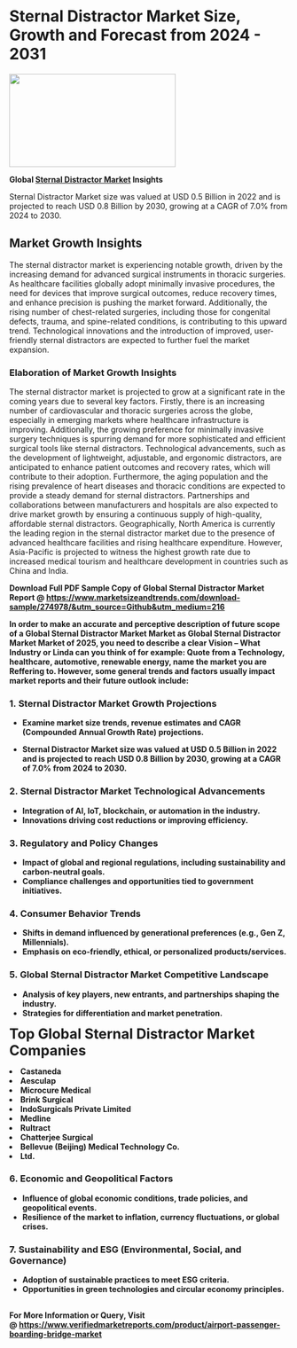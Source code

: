 <H1>Sternal Distractor Market Size, Growth and Forecast from 2024 - 2031</H1><img class="aligncenter size-medium wp-image-584254" src="https://thirdeyenews.in/wp-content/uploads/2024/09/Global-Market-Research-300x168.jpeg" alt="" width="300" height="168" /><p><strong>Global&nbsp;<a href="https://www.marketsizeandtrends.com/download-sample/274978/&amp;utm_source=Github&utm_medium=216">Sternal Distractor Market</a> Insights</strong></p><p>Sternal Distractor Market size was valued at USD 0.5 Billion in 2022 and is projected to reach USD 0.8 Billion by 2030, growing at a CAGR of 7.0% from 2024 to 2030.</p><p><h2>Market Growth Insights</h2> The sternal distractor market is experiencing notable growth, driven by the increasing demand for advanced surgical instruments in thoracic surgeries. As healthcare facilities globally adopt minimally invasive procedures, the need for devices that improve surgical outcomes, reduce recovery times, and enhance precision is pushing the market forward. Additionally, the rising number of chest-related surgeries, including those for congenital defects, trauma, and spine-related conditions, is contributing to this upward trend. Technological innovations and the introduction of improved, user-friendly sternal distractors are expected to further fuel the market expansion. <p><strong></strong></p> <h3>Elaboration of Market Growth Insights</h3> The sternal distractor market is projected to grow at a significant rate in the coming years due to several key factors. Firstly, there is an increasing number of cardiovascular and thoracic surgeries across the globe, especially in emerging markets where healthcare infrastructure is improving. Additionally, the growing preference for minimally invasive surgery techniques is spurring demand for more sophisticated and efficient surgical tools like sternal distractors. Technological advancements, such as the development of lightweight, adjustable, and ergonomic distractors, are anticipated to enhance patient outcomes and recovery rates, which will contribute to their adoption. Furthermore, the aging population and the rising prevalence of heart diseases and thoracic conditions are expected to provide a steady demand for sternal distractors. Partnerships and collaborations between manufacturers and hospitals are also expected to drive market growth by ensuring a continuous supply of high-quality, affordable sternal distractors. Geographically, North America is currently the leading region in the sternal distractor market due to the presence of advanced healthcare facilities and rising healthcare expenditure. However, Asia-Pacific is projected to witness the highest growth rate due to increased medical tourism and healthcare development in countries such as China and India. <p><strong></p><p><span class=""><strong>Download Full PDF Sample Copy of Global Sternal Distractor Market Report</strong> @ <a href="https://www.marketsizeandtrends.com/download-sample/274978/&amp;utm_source=Github&utm_medium=216" target="_blank">https://www.marketsizeandtrends.com/download-sample/274978/&amp;utm_source=Github&utm_medium=216</a></span></p><p>In order to make an accurate and perceptive description of future scope of a Global&nbsp;Sternal Distractor Market Market as Global&nbsp;Sternal Distractor Market Market of 2025, you need to describe a clear Vision &ndash; What Industry or Linda can you think of for example: Quote from a Technology, healthcare, automotive, renewable energy, name the market you are Reffering to. However, some general trends and factors usually impact market reports and their future outlook include:</p><h3>1.&nbsp;<strong>Sternal Distractor Market Growth Projections</strong></h3><ul><li>Examine market size trends, revenue estimates and CAGR (Compounded Annual Growth Rate) projections.</li><li><p>Sternal Distractor Market size was valued at USD 0.5 Billion in 2022 and is projected to reach USD 0.8 Billion by 2030, growing at a CAGR of 7.0% from 2024 to 2030.</p></li></ul><h3>2.&nbsp;<strong>Sternal Distractor Market Technological Advancements</strong></h3><ul><li>Integration of AI, IoT, blockchain, or automation in the industry.</li><li>Innovations driving cost reductions or improving efficiency.</li></ul><h3>3.&nbsp;<strong>Regulatory and Policy Changes</strong></h3><ul><li>Impact of global and regional regulations, including sustainability and carbon-neutral goals.</li><li>Compliance challenges and opportunities tied to government initiatives.</li></ul><h3>4.&nbsp;<strong>Consumer Behavior Trends</strong></h3><ul><li>Shifts in demand influenced by generational preferences (e.g., Gen Z, Millennials).</li><li>Emphasis on eco-friendly, ethical, or personalized products/services.</li></ul><h3>5.&nbsp;<strong>Global Sternal Distractor Market Competitive Landscape</strong></h3><ul><li>Analysis of key players, new entrants, and partnerships shaping the industry.</li><li>Strategies for differentiation and market penetration.</li></ul><p data-pm-slice="1 1 []"><span style="color: inherit; font-family: inherit; font-size: 25px;">Top Global Sternal Distractor Market Companies</span></p><div class="" data-test-id=""><p><li>Castaneda</li><li> Aesculap</li><li> Microcure Medical</li><li> Brink Surgical</li><li> IndoSurgicals Private Limited</li><li> Medline</li><li> Rultract</li><li> Chatterjee Surgical</li><li> Bellevue (Beijing) Medical Technology Co.</li><li> Ltd.</li></p></div><h3>6.&nbsp;<strong>Economic and Geopolitical Factors</strong></h3><ul><li>Influence of global economic conditions, trade policies, and geopolitical events.</li><li>Resilience of the market to inflation, currency fluctuations, or global crises.</li></ul><h3>7.&nbsp;<strong>Sustainability and ESG (Environmental, Social, and Governance)</strong></h3><ul><li>Adoption of sustainable practices to meet ESG criteria.</li><li>Opportunities in green technologies and circular economy principles.</li></ul><h2><strong style="font-size: 14px;">For More Information or Query, Visit @&nbsp;</strong><a style="background-color: #ffffff; font-size: 14px;" href="https://www.marketsizeandtrends.com/report/sternal-distractor-market/" target="_blank">https://www.verifiedmarketreports.com/product/airport-passenger-boarding-bridge-market</a></h2>
